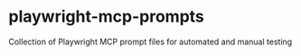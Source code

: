 # playwright-mcp-prompts
Collection of Playwright MCP prompt files for automated and manual testing
